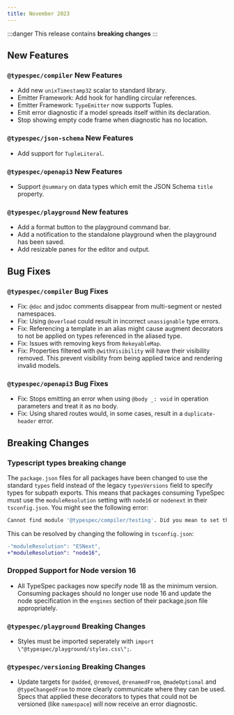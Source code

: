 ```yaml
---
title: November 2023
---
```


:::danger
This release contains **breaking changes**
:::

## New Features

### `@typespec/compiler` New Features

- Add new `unixTimestamp32` scalar to standard library.
- Emitter Framework: Add hook for handling circular references.
- Emitter Framework: `TypeEmitter` now supports Tuples.
- Emit error diagnostic if a model spreads itself within its declaration.
- Stop showing empty code frame when diagnostic has no location.

### `@typespec/json-schema` New Features

- Add support for `TupleLiteral`.

### `@typespec/openapi3` New Features

- Support `@summary` on data types which emit the JSON Schema `title` property.

### `@typespec/playground` New features

- Add a format button to the playground command bar.
- Add a notification to the standalone playground when the playground has been saved.
- Add resizable panes for the editor and output.

## Bug Fixes

### `@typespec/compiler` Bug Fixes

- Fix: `@doc` and jsdoc comments disappear from multi-segment or nested namespaces.
- Fix: Using `@overload` could result in incorrect `unassignable` type errors.
- Fix: Referencing a template in an alias might cause augment decorators to not be applied on types referenced in the aliased type.
- Fix: Issues with removing keys from `RekeyableMap`.
- Fix: Properties filtered with `@withVisibility` will have their visibility removed. This prevent visibility from being applied twice and rendering invalid models.

### `@typespec/openapi3` Bug Fixes

- Fix: Stops emitting an error when using `@body _: void` in operation parameters and treat it as no body.
- Fix: Using shared routes would, in some cases, result in a `duplicate-header` error.

## Breaking Changes

### Typescript types breaking change

The `package.json` files for all packages have been changed to use the standard `types` field instead of the legacy `typesVersions` field to specify types for subpath exports. This means that packages consuming TypeSpec must use the `moduleResolution` setting with `node16` or `nodenext` in their `tsconfig.json`.
You might see the following error:

```bash
Cannot find module '@typespec/compiler/testing'. Did you mean to set the 'moduleResolution' option to 'nodenext'
```

This can be resolved by changing the following in `tsconfig.json`:

```diff
-"moduleResolution": "ESNext",
+"moduleResolution": "node16",
```

### Dropped Support for Node version 16

- All TypeSpec packages now specify node 18 as the minimum version. Consuming packages should no longer use node 16 and update the node specification in the `engines` section of their package.json file appropriately.

### `@typespec/playground` Breaking Changes

- Styles must be imported seperately with `import \"@typespec/playground/styles.css\";`.

### `@typespec/versioning` Breaking Changes

- Update targets for `@added`, `@removed`, `@renamedFrom`, `@madeOptional` and `@typeChangedFrom` to more clearly communicate where they can be used. Specs that applied these decorators to types that could not be versioned (like `namespace`) will now receive an error diagnostic.
